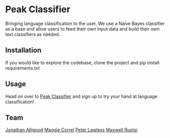 # Peak Classifier

Bringing language classification to the user. We use a Naive Bayes classifier as a base and allow users to feed their own input data and build their own text classifiers as needed.

## Installation

If you would like to explore the codebase, clone the project and pip install requirements.txt

## Usage

Head on over to [Peak Classifier](http://peak-classifier.herokuapp.com/) and sign up to try your hand at language classification!

## Team

[Jonathan Alligood](https://github.com/jonalligood)
[Maggie Correl](https://github.com/maggiecorrell)
[Peter Lawless](https://github.com/peterlawless)
[Maxwell Ruotsi](https://github.com/bmruotsi)
